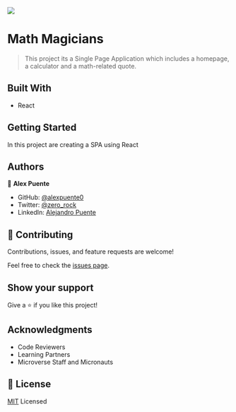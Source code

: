 ![](https://img.shields.io/badge/Microverse-blueviolet)

# Math Magicians

> This project its a Single Page Application which includes a homepage, a calculator and a math-related quote.

## Built With

- React

## Getting Started

In this project are creating a SPA using React

## Authors

👤 **Alex Puente**

- GitHub: [@alexpuente0](https://github.com/alexpuente0)
- Twitter: [@zero_rock](https://twitter.com/zero_rock)
- LinkedIn: [Alejandro Puente](https://www.linkedin.com/in/alejandro-puente-farías-154a7629/)

## 🤝 Contributing

Contributions, issues, and feature requests are welcome!

Feel free to check the [issues page](https://github.com/alexpuente0/mathmagicians/issues).

## Show your support

Give a ⭐️ if you like this project!

## Acknowledgments

- Code Reviewers
- Learning Partners
- Microverse Staff and Micronauts

## 📝 License

[MIT](./LICENSE) Licensed
